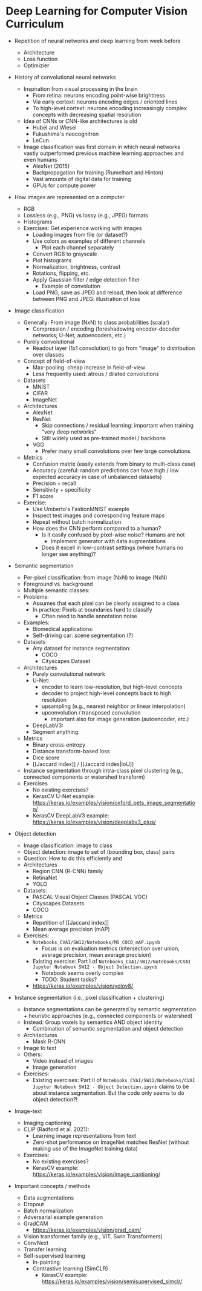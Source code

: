 # Deep Learning for Computer Vision Curriculum

- Repetition of neural networks and deep learning from week before
	- Architecture
	- Loss function
	- Optimizier

- History of convolutional neural networks
	- Inspiration from visual processing in the brain
		- From retina: neurons encoding point-wise brightness
		- Via early cortext: neurons encoding edges / oriented lines
		- To high-level cortext: neurons encoding increasingly complex concepts with decreasing spatial resolution
	- Idea of CNNs or CNN-like architectures is old
		- Hubel and Wiesel
		- Fukushima's neocognitron
		- LeCun
	- Image classification was first domain in which neural networks vastly outperformed previous machine learning approaches and even humans
		- AlexNet (2015)
		- Backpropagation for training (Rumelhart and Hinton)
		- Vast amounts of digital data for training
		- GPUs for compute power

- How images are represented on a computer
	- RGB
	- Lossless (e.g., PNG) vs lossy (e.g., JPEG) formats
	- Histograms
	- Exercises: Get experience working with images
		- Loading images from file (or dataset?)
		- Use colors as examples of different channels
			- Plot each channel separately
		- Convert RGB to grayscale
		- Plot histograms
		- Normalization, brightness, contrast
		- Rotations, flipping, etc.
		- Apply Gaussian filter / edge detection filter
			- Example of convolution
		- Load PNG, save as JPEG and reload, then look at difference between PNG and JPEG: illustration of loss

- Image classification
	- Generally: From image (NxN) to class probabilities (scalar)
		- Compression / encoding (foreshadowing encoder-decoder networks; U-Net, autoencoders, etc.)
	- Purely convolutional
		- Readout layer (1x1 convolution) to go from "image" to distribution over classes
	- Concept of field-of-view
		- Max-pooling: cheap increase in field-of-view
		- Less frequently used: atrous / dilated convolutions
	- Datasets
		- MNIST
		- CIFAR
		- ImageNet
	- Architectures
		- AlexNet
		- ResNet
			- Skip connections / residual learning: important when training "very deep networks"
			- Still widely used as pre-trained model / backbone
		- VGG
			- Prefer many small convolutions over few large convolutions
	- Metrics
		- Confusion matrix (easily extends from binary to multi-class case)
		- Accuracy (careful: random predictions can have high / low expected accuracy in case of unbalanced datasets)
		- Precision + recall
		- Sensitivity + specificity
		- F1 score
	- Exercise:
		- Use Umberto's FastionMNIST example
		- Inspect test images and corresponding feature maps
		- Repeat without batch normalization
		- How does the CNN perform compared to a human?
			- Is it easily confused by pixel-wise noise? Humans are not
				- Implement generator with data augmentations
			- Does it excell in low-contrast settings (where humans no longer see anything)?

- Semantic segmentation
	- Per-pixel classification: from image (NxN) to image (NxN)
	- Foreground vs. background
	- Multiple semantic classes: 
	- Problems:
		- Assumes that each pixel can be clearly assigned to a class
		- In practice: Pixels at boundaries hard to classify
			- Often need to handle annotation noise
	- Examples:
		- Biomedical applications: 
		- Self-driving car: scene segmentation (?)
	- Datasets
		- Any dataset for instance segmentation:
			- COCO
			- Cityscapes Dataset
	- Architectures
		- Purely convolutional network
		- U-Net:
			- encoder to learn low-resolution, but high-level concepts
			- decoder to project high-level concepts back to high resolution
			- upsampling (e.g., nearest neighbor or linear interpolation)
			- upconvolution / transposed convolution
				- important also for image generation (autoencoder, etc.)
		- DeepLabV3:
		- Segment anything:
	- Metrics
		- Binary cross-entropy
		- Distance transform-based loss
		- Dice score
		- [[Jaccard index]] / [[Jaccard index|IoU]]
	- Instance segmentation through intra-class pixel clustering (e.g., connected components or watershed transform)
	- Exercises
		- No existing exercises?
		- KerasCV U-Net example: https://keras.io/examples/vision/oxford_pets_image_segmentation/
		- KerasCV DeepLabV3 example: https://keras.io/examples/vision/deeplabv3_plus/

- Object detection
	- Image classification: image to class 
	- Object detection: image to set of (bounding box, class) pairs
	- Question: How to do this efficiently and 
	- Architectures
		- Region CNN (R-CNN) family
		- RetinaNet
		- YOLO
	- Datasets:
		- PASCAL Visual Object Classes (PASCAL VOC)
		- Cityscapes Datasets
		- COCO
	- Metrics
		- Repetition of [[Jaccard index]]
		- Mean average precision (mAP)
	- Exercises:
		- `Notebooks_CVAI/SW12/Notebooks/MS_COCO_mAP.ipynb`
			- Focus is on evaluation metrics (intersection over union, average precision, mean average precision)
		- Existing exercise: Part I of `Notebooks_CVAI/SW12/Notebooks/CVAI Jupyter Notebook SW12 - Object Detection.ipynb`
			- Notebook seems overly complex
			- TODO: Student tasks?
		- https://keras.io/examples/vision/yolov8/

- Instance segmentation (i.e., pixel classification + clustering)
	- Instance segmentations can be generated by semantic segmentation + heuristic approaches (e.g., connected components or watershed)
	- Instead: Group voxels by semantics AND object identity
		- Combination of semantic segmentation and object detection
	- Architectures
		- Mask R-CNN
	- Image to text
	- Others:
		- Video instead of images
		- Image generation
	- Exercises:
		- Existing exercises: Part II of `Notebooks_CVAI/SW12/Notebooks/CVAI Jupyter Notebook SW12 - Object Detection.ipynb` claims to be about instance segmentation. But the code only seems to do object detection?!

- Image-text
	- Imaging captioning
	- CLIP (Radford et al. 2021):
		- Learning image representations from text
		- Zero-shot performance on ImageNet matches ResNet (without making use of the ImageNet training data)
	- Exercises:
		- No existing exercises?
		- KerasCV example: https://keras.io/examples/vision/image_captioning/

- Important concepts / methods
	- Data augmentations
	- Dropout
	- Batch normalization
	- Adversarial example generation
	- GradCAM
		- https://keras.io/examples/vision/grad_cam/
	- Vision transformer family (e.g., ViT, Swin Transformers)
	- ConvNext
	- Transfer learning
	- Self-supervised learning
		- In-painting
		- Contrastive learning (SimCLR)
			- KerasCV example: https://keras.io/examples/vision/semisupervised_simclr/

